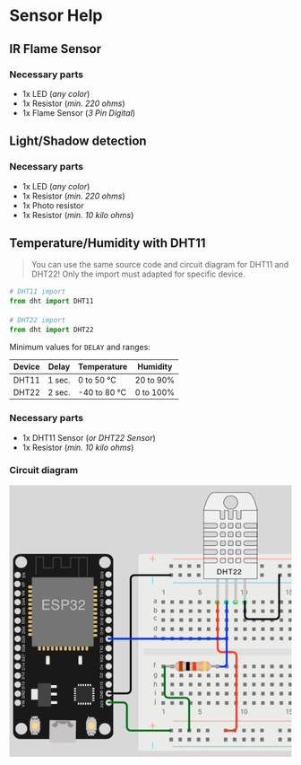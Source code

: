 # Sensor Help

## IR Flame Sensor

### Necessary parts

- 1x LED (_any color_)
- 1x Resistor (_min. 220 ohms_)
- 1x Flame Sensor (_3 Pin Digital_)

## Light/Shadow detection

### Necessary parts

- 1x LED (_any color_)
- 1x Resistor (_min. 220 ohms_)
- 1x Photo resistor
- 1x Resistor (_min. 10 kilo ohms_) 

## Temperature/Humidity with DHT11

> You can use the same source code and circuit diagram for DHT11 and DHT22! Only the import must adapted for specific device.

```python
# DHT11 import
from dht import DHT11

# DHT22 import
from dht import DHT22
```

Minimum values for `DELAY` and ranges:

| Device | Delay  | Temperature  | Humidity   |
|--------|--------|--------------|------------|
| DHT11  | 1 sec. | 0 to 50 °C   | 20 to 90%  |
| DHT22  | 2 sec. | -40 to 80 °C | 0 to 100%  |

### Necessary parts

- 1x DHT11 Sensor (_or DHT22 Sensor_)
- 1x Resistor (_min. 10 kilo ohms_)

### Circuit diagram

![circuit_diagram_dht22.png](../../images/help/circuit_diagram_dht22.png)
